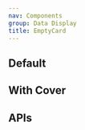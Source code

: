 ```yaml
---
nav: Components
group: Data Display
title: EmptyCard
---
```


## Default

<code src="./demos/index.tsx" center></code>

## With Cover

<code src="./demos/WithCover.tsx" center></code>

## APIs

<API></API>
